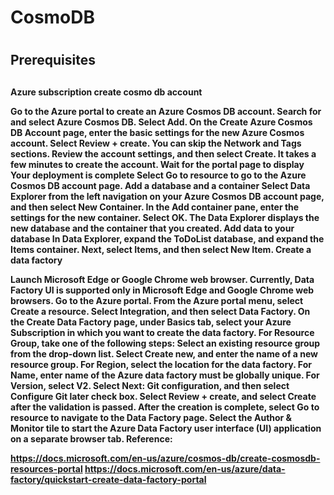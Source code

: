<h1>CosmoDB<h1>
<h2>Prerequisites<h2>

<h4>Azure subscription
create cosmo db account

Go to the Azure portal to create an Azure Cosmos DB account. Search for and select Azure Cosmos DB.
Select Add.
On the Create Azure Cosmos DB Account page, enter the basic settings for the new Azure Cosmos account.
Select Review + create. You can skip the Network and Tags sections.
Review the account settings, and then select Create. It takes a few minutes to create the account. Wait for the portal page to display Your deployment is complete
Select Go to resource to go to the Azure Cosmos DB account page.
Add a database and a container
Select Data Explorer from the left navigation on your Azure Cosmos DB account page, and then select New Container.
In the Add container pane, enter the settings for the new container.
Select OK. The Data Explorer displays the new database and the container that you created.
Add data to your database
In Data Explorer, expand the ToDoList database, and expand the Items container. Next, select Items, and then select New Item.
Create a data factory

Launch Microsoft Edge or Google Chrome web browser. Currently, Data Factory UI is supported only in Microsoft Edge and Google Chrome web browsers.
Go to the Azure portal.
From the Azure portal menu, select Create a resource.
Select Integration, and then select Data Factory.
On the Create Data Factory page, under Basics tab, select your Azure Subscription in which you want to create the data factory.
For Resource Group, take one of the following steps:
Select an existing resource group from the drop-down list.
Select Create new, and enter the name of a new resource group.
For Region, select the location for the data factory.
For Name, enter name of the Azure data factory must be globally unique.
For Version, select V2.
Select Next: Git configuration, and then select Configure Git later check box.
Select Review + create, and select Create after the validation is passed. After the creation is complete, select Go to resource to navigate to the Data Factory page.
Select the Author & Monitor tile to start the Azure Data Factory user interface (UI) application on a separate browser tab.
Reference:

https://docs.microsoft.com/en-us/azure/cosmos-db/create-cosmosdb-resources-portal
https://docs.microsoft.com/en-us/azure/data-factory/quickstart-create-data-factory-portal<h4>

